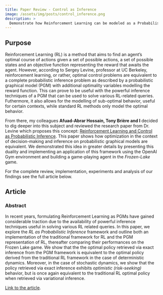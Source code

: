 ```yaml
---
title: Paper Review - Control as Inference
image: /assets/img/posts/control_inference.png
description: >
  Demonstrate how Reinforcement Learning can be modeled as a Probabilistic Inference problem
---
```


<!-- In the context of...
and after analyzing the different properties of ...
Probabilistic inference can be used in a lot of [...] explain why we chose to do this. -->

## Purpose
Reinforcement Learning (RL) is a method that aims to find an agent’s optimal course of actions given a set of possible actions, a set of possible states and an objective function representing the reward that awaits the agent. However, according to Sergey Levine, professor at UC Berkeley, reinforcement learning, or rather, optimal control problems are equivalent to a complete probabilistic inference problem as described by a probabilistic graphical model (PGM) with additional optimality variables modelling the reward function. This can prove to be useful with the powerful inference techniques of a PGM that can be used to solve various RL-related queries. Futhermore, it also allows for the modelling of sub-optimal behavior, useful for certain contexts, while standard RL methods only model the optimal behavior.

From there, my colleagues **Afuad-Abrar Hossain, Tony Brière and I** decided to dig deeper into this subject and reviewed the research paper from Dr. Levine which proposes this concept: [Reinforcement Learning and Control as Probabilistic Inference](https://arxiv.org/pdf/1805.00909.pdf). This paper shows how optimization in the context of decision-making and inference on probabilistic graphical models are equivalent. We demonstrated this idea in greater details by presenting this duality and implementing an application of this framework using the OpenAI Gym environment and building a game-playing agent in the *Frozen-Lake* game.

For the complete review, implementation, experiments and analysis of our findings see the full article below.

## Article

### Abstract

In recent years, formulating Reinforcement Learning as PGMs have gained considerable traction due to the availability of powerful inference techniques useful in solving various RL related queries. In this paper, we explore the *RL as Probabilistic Inference* framework and outline both an implementation of the traditional framework for RL and the PGM representation of RL, thereafter comparing their performances on the Frozen Lake game. We show that the the optimal policy retrieved via exact inference from the PGM framework is equivalent to the optimal policy derived from the traditional RL framework in the case of deterministic dynamics. Moreover, in the case of stochastic dynamics, we show that the policy retrieved via exact inference exhibits *optimistic (risk-seeking)* behavior, but is once again equivalent to the traditional RL optimal policy when retrieved via variational inference. 

<html>
<head>
  <meta charset="UTF-8">
  <title>PDF.js Example</title>
  <script src="/assets/js/pdfjs/build/pdf.js"></script>
  <script src="/assets/js/pdfjs/build/control_inference/simple.js"></script>
</head>
<body>
  <a target="_blank" href="/assets/js/pdfjs/web/viewer.html?file=/assets/js/pdfjs/build/control_inference/RL_Probabilistic_Inference.pdf">
    <canvas id="pdf"></canvas>
  </a>
</body>
</html>

[Link to the article](/assets/js/pdfjs/web/viewer.html?file=/assets/js/pdfjs/build/control_inference/RL_Probabilistic_Inference.pdf). 